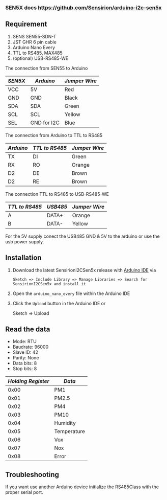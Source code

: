 ### SEN5X docs https://github.com/Sensirion/arduino-i2c-sen5x

## Requirement

1. SENS SEN55-SDN-T
2. JST GHR 6 pin cable
3. Arduino Nano Every
4. TTL to RS485, MAX485
5. (optional) USB-RS485-WE

The connection from SEN55 to Arduino

| _SEN5X_ | _Arduino_   | _Jumper Wire_ |
| ------- | ----------- | ------------- |
| VCC     | 5V          | Red           |
| GND     | GND         | Black         |
| SDA     | SDA         | Green         |
| SCL     | SCL         | Yellow        |
| SEL     | GND for I2C | Blue          |

The connection from Arduino to TTL to RS485

| _Arduino_ | _TTL to RS485_ | _Jumper Wire_ |
| --------- | -------------- | ------------- |
| TX        | DI             | Green         |
| RX        | RO             | Orange        |
| D2        | DE             | Brown         |
| D2        | RE             | Brown         |

The connection TTL to RS485 to USB-RS485-WE

| _TTL to RS485_ | _USB485_ | _Jumper Wire_ |
| -------------- | -------- | ------------- |
| A              | DATA+    | Orange        |
| B              | DATA-    | Yellow        |

For the 5V supply conect the USB485 GND & 5V to the arduino or use the usb power supply.

## Installation

1. Download the latest SensirionI2CSen5x release with [Arduino IDE](http://www.arduino.cc/en/main/software) via

   `Sketch => Include Library => Manage Libraries => Search for SensirionI2CSen5x and install it`

2. Open the `arduino_nano_every` file within the Arduino IDE

3. Click the `Upload` button in the Arduino IDE or

   Sketch => Upload

## Read the data

- Mode: RTU
- Baudrate: 96000
- Slave ID: 42
- Parity: None
- Data bits: 8
- Stop bits: 8

| _Holding Register_ | _Data_      |
|--------------------|-------------|
| 0x00               | PM1         |
| 0x01               | PM2.5       |
| 0x02               | PM4         |
| 0x03               | PM10        |
| 0x04               | Humidity    |
| 0x05               | Temperature |
| 0x06               | Vox         |
| 0x07               | Nox         |
| 0x08               | Error       |

## Troubleshooting

If you want use another Arduino device initialize the RS485Class with the proper serial port.
